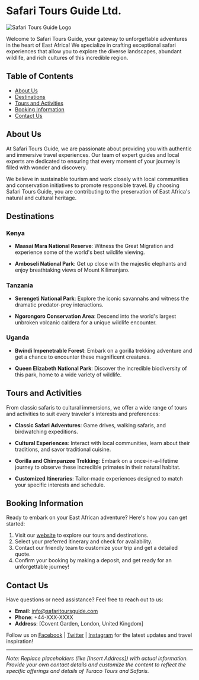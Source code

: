 # Safari Tours Guide Ltd.

![Safari Tours Guide Logo](img/turaco.ico)

Welcome to Safari Tours Guide, your gateway to unforgettable adventures in the heart of East Africa! We specialize in crafting exceptional safari experiences that allow you to explore the diverse landscapes, abundant wildlife, and rich cultures of this incredible region.

## Table of Contents

- [About Us](#about-us)
- [Destinations](#destinations)
- [Tours and Activities](#tours-and-activities)
- [Booking Information](#booking-information)
- [Contact Us](#contact-us)

## About Us

At Safari Tours Guide, we are passionate about providing you with authentic and immersive travel experiences. Our team of expert guides and local experts are dedicated to ensuring that every moment of your journey is filled with wonder and discovery.

We believe in sustainable tourism and work closely with local communities and conservation initiatives to promote responsible travel. By choosing Safari Tours Guide, you are contributing to the preservation of East Africa's natural and cultural heritage.

## Destinations

### Kenya

- **Maasai Mara National Reserve**: Witness the Great Migration and experience some of the world's best wildlife viewing.

- **Amboseli National Park**: Get up close with the majestic elephants and enjoy breathtaking views of Mount Kilimanjaro.

### Tanzania

- **Serengeti National Park**: Explore the iconic savannahs and witness the dramatic predator-prey interactions.

- **Ngorongoro Conservation Area**: Descend into the world's largest unbroken volcanic caldera for a unique wildlife encounter.

### Uganda

- **Bwindi Impenetrable Forest**: Embark on a gorilla trekking adventure and get a chance to encounter these magnificent creatures.

- **Queen Elizabeth National Park**: Discover the incredible biodiversity of this park, home to a wide variety of wildlife.

## Tours and Activities

From classic safaris to cultural immersions, we offer a wide range of tours and activities to suit every traveler's interests and preferences:

- **Classic Safari Adventures**: Game drives, walking safaris, and birdwatching expeditions.

- **Cultural Experiences**: Interact with local communities, learn about their traditions, and savor traditional cuisine.

- **Gorilla and Chimpanzee Trekking**: Embark on a once-in-a-lifetime journey to observe these incredible primates in their natural habitat.

- **Customized Itineraries**: Tailor-made experiences designed to match your specific interests and schedule.

## Booking Information

Ready to embark on your East African adventure? Here's how you can get started:

1. Visit our [website](https://www.safaritoursguide.com) to explore our tours and destinations.
2. Select your preferred itinerary and check for availability.
3. Contact our friendly team to customize your trip and get a detailed quote.
4. Confirm your booking by making a deposit, and get ready for an unforgettable journey!

## Contact Us

Have questions or need assistance? Feel free to reach out to us:

- **Email**: info@safaritoursguide.com
- **Phone**: +44-XXX-XXXX
- **Address**: [Covent Garden, London, United Kingdom]

Follow us on [Facebook](https://www.facebook.com/safaritoursguide) | [Twitter](https://twitter.com/safaritoursguide) | [Instagram](https://www.instagram.com/safaritoursguide) for the latest updates and travel inspiration!

---

*Note: Replace placeholders (like [Insert Address]) with actual information. Provide your own contact details and customize the content to reflect the specific offerings and details of Turaco Tours and Safaris.*
